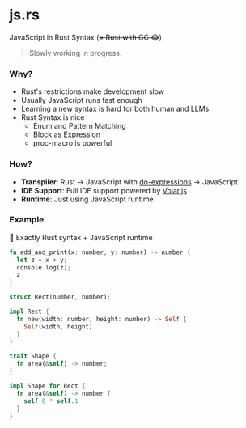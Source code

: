 # js.rs

JavaScript in Rust Syntax (<del>= Rust with GC 😂</del>)

> Slowly working in progress.

### Why?

- Rust's restrictions make development slow
- Usually JavaScript runs fast enough
- Learning a new syntax is hard for both human and LLMs
- Rust Syntax is nice
  - Enum and Pattern Matching
  - Block as Expression
  - proc-macro is powerful

### How?

- **Transpiler**: Rust -> JavaScript with [do-expressions](https://github.com/tc39/proposal-do-expressions) -> JavaScript
- **IDE Support**: Full IDE support powered by [Volar.js](https://volarjs.dev/)
- **Runtime**: Just using JavaScript runtime

### Example

🚀 Exactly Rust syntax + JavaScript runtime

```rust
fn add_and_print(x: number, y: number) -> number {
  let z = x + y;
  console.log(z);
  z
}

struct Rect(number, number);

impl Rect { 
  fn new(width: number, height: number) -> Self {
    Self(width, height)
  }
}

trait Shape {
  fn area(&self) -> number;
}

impl Shape for Rect {
  fn area(&self) -> number {
    self.0 * self.1
  }
}
```

